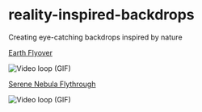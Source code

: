 # reality-inspired-backdrops
Creating eye-catching backdrops inspired by nature

[Earth Flyover](./Earth-Flyover/readme.md)

![Video loop (GIF)](./Earth-Flyover/pettit-loop.gif)

[Serene Nebula Flythrough](./Serene-Nebula-Flythrough/readme.md)

![Video loop (GIF)](./Serene-Nebula-Flythrough/Serene-Nebula-Flythrough.gif)
